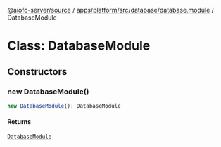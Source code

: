 [@aiofc-server/source](../../../../../../index.md) / [apps/platform/src/database/database.module](../index.md) / DatabaseModule

# Class: DatabaseModule

## Constructors

### new DatabaseModule()

```ts
new DatabaseModule(): DatabaseModule
```

#### Returns

[`DatabaseModule`](DatabaseModule.md)
